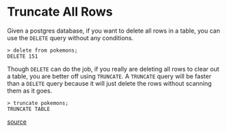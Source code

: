 # Truncate All Rows

Given a postgres database, if you want to delete all rows in a table, you
can use the `DELETE` query without any conditions.

```
> delete from pokemons;
DELETE 151
```

Though `DELETE` can do the job, if you really are deleting all rows to clear
out a table, you are better off using `TRUNCATE`. A `TRUNCATE` query will be
faster than a `DELETE` query because it will just delete the rows without
scanning them as it goes.

```
> truncate pokemons;
TRUNCATE TABLE
```

[source](http://www.postgresql.org/docs/8.2/static/sql-truncate.html)
